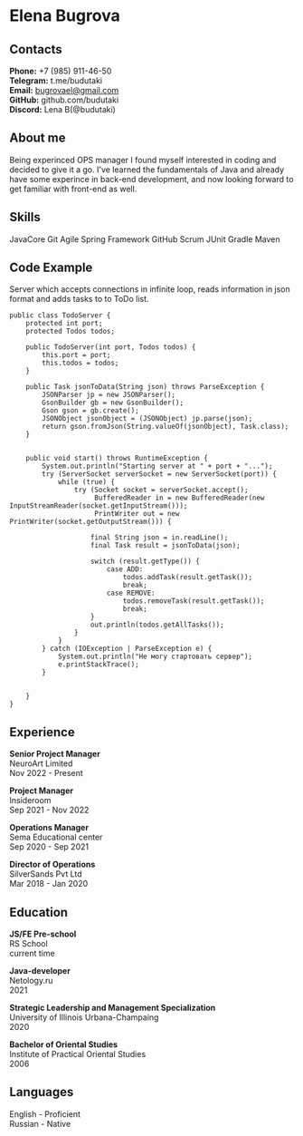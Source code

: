 # Elena Bugrova

## Contacts
**Phone:** +7 (985) 911-46-50  
**Telegram:** t.me/budutaki\
**Email:** bugrovael@gmail.com\
**GitHub:** github.com/budutaki\
**Discord:** Lena B(@budutaki)

## About me
Being experinced OPS manager I found myself interested in coding and decided to give it a go. I've learned the fundamentals of Java and already have some experince in back-end development, and now looking forward to get familiar with front-end as well.

## Skills
JavaCore                  Git               Agile
Spring Framework          GitHub            Scrum
JUnit                     Gradle
                          Maven




## Code Example
Server which accepts connections in infinite loop, reads information in json format and adds tasks to to ToDo list.
```
public class TodoServer {
    protected int port;
    protected Todos todos;

    public TodoServer(int port, Todos todos) {
        this.port = port;
        this.todos = todos;
    }

    public Task jsonToData(String json) throws ParseException {
        JSONParser jp = new JSONParser();
        GsonBuilder gb = new GsonBuilder();
        Gson gson = gb.create();
        JSONObject jsonObject = (JSONObject) jp.parse(json);
        return gson.fromJson(String.valueOf(jsonObject), Task.class);
    }


    public void start() throws RuntimeException {
        System.out.println("Starting server at " + port + "...");
        try (ServerSocket serverSocket = new ServerSocket(port)) {
            while (true) {
                try (Socket socket = serverSocket.accept();
                     BufferedReader in = new BufferedReader(new InputStreamReader(socket.getInputStream()));
                     PrintWriter out = new PrintWriter(socket.getOutputStream())) {

                    final String json = in.readLine();
                    final Task result = jsonToData(json);

                    switch (result.getType()) {
                        case ADD:
                            todos.addTask(result.getTask());
                            break;
                        case REMOVE:
                            todos.removeTask(result.getTask());
                            break;
                    }
                    out.println(todos.getAllTasks());
                }
            }
        } catch (IOException | ParseException e) {
            System.out.println("Не могу стартовать сервер");
            e.printStackTrace();
        }


    }
}
```
## Experience

**Senior Project Manager**\
NeuroArt Limited\
Nov 2022 - Present 

**Project Manager**\
Insideroom\
Sep 2021 - Nov 2022

**Operations Manager**\
Sema Educational center\
Sep 2020 - Sep 2021 

**Director of Operations**\
SilverSands Pvt Ltd\
Mar 2018 - Jan 2020 

## Education

**JS/FE Pre-school**\
RS School\
current time

**Java-developer**\
Netology.ru\
2021

**Strategic Leadership and Management Specialization**\
University of Illinois Urbana-Champaing\
2020

**Bachelor of Oriental Studies**\
Institute of Practical Oriental Studies\
2006

## Languages
English - Proficient\
Russian - Native


